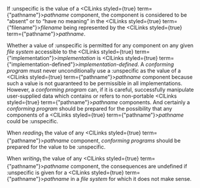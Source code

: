  



If :unspecific is the value of a <ClLinks styled={true} term={"pathname"}><i>pathname</i></ClLinks> component, the component is considered to be “absent” or to “have no meaning” in the <ClLinks styled={true} term={"filename"}><i>filename</i></ClLinks> being represented by the <ClLinks styled={true} term={"pathname"}><i>pathname</i></ClLinks>. 



Whether a value of :unspecific is permitted for any component on any given *file system* accessible to the <ClLinks styled={true} term={"implementation"}><i>implementation</i></ClLinks> is <ClLinks styled={true} term={"implementation-defined"}><i>implementation-defined</i></ClLinks>. A *conforming program* must never unconditionally use a :unspecific as the value of a <ClLinks styled={true} term={"pathname"}><i>pathname</i></ClLinks> component because such a value is not guaranteed to be permissible in all implementations. However, a *conforming program* can, if it is careful, successfully manipulate user-supplied data which contains or refers to non-portable <ClLinks styled={true} term={"pathname"}><i>pathname</i></ClLinks> components. And certainly a *conforming program* should be prepared for the possibility that any components of a <ClLinks styled={true} term={"pathname"}><i>pathname</i></ClLinks> could be :unspecific. 



When *reading*<sub>1</sub> the value of any <ClLinks styled={true} term={"pathname"}><i>pathname</i></ClLinks> component, *conforming programs* should be prepared for the value to be :unspecific. 



When *writing*<sub>1</sub> the value of any <ClLinks styled={true} term={"pathname"}><i>pathname</i></ClLinks> component, the consequences are undefined if :unspecific is given for a <ClLinks styled={true} term={"pathname"}><i>pathname</i></ClLinks> in a *file system* for which it does not make sense. 



